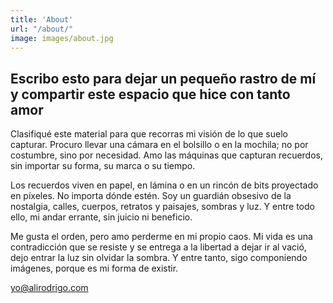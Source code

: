 ```yaml
---
title: 'About'
url: "/about/"
image: images/about.jpg
---
```


## Escribo esto para dejar un pequeño rastro de mí y compartir este espacio que hice con tanto amor

Clasifiqué este material para que recorras mi visión de lo que suelo capturar. Procuro llevar una cámara en el bolsillo o en la mochila; no por costumbre, sino por necesidad. Amo las máquinas que capturan recuerdos, sin importar su forma, su marca o su tiempo.

Los recuerdos viven en papel, en lámina o en un rincón de bits proyectado en píxeles. No importa dónde estén. Soy un guardián obsesivo de la nostalgia, calles, cuerpos, retratos y paisajes, sombras y luz. Y entre todo ello, mi andar errante, sin juicio ni beneficio.

Me gusta el orden, pero amo perderme en mi propio caos. Mi vida es una contradicción que se resiste y se entrega a la libertad a dejar ir al vació, dejo entrar la luz sin olvidar la sombra. Y entre tanto, sigo componiendo imágenes, porque es mi forma de existir.

[yo@alirodrigo.com](mailto:yo@alirodrigo.com)
